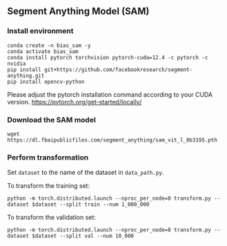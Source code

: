 ## Segment Anything Model (SAM)

### Install environment
```
conda create -n bias_sam -y
conda activate bias_sam
conda install pytorch torchvision pytorch-cuda=12.4 -c pytorch -c nvidia
pip install git+https://github.com/facebookresearch/segment-anything.git
pip install opencv-python
```
Please adjust the pytorch installation command according to your CUDA version. https://pytorch.org/get-started/locally/

### Download the SAM model
```
wget https://dl.fbaipublicfiles.com/segment_anything/sam_vit_l_0b3195.pth
```

### Perform transformation

Set `dataset` to the name of the dataset in `data_path.py`.

To transform the training set:
```
python -m torch.distributed.launch --nproc_per_node=8 transform.py --dataset $dataset --split train --num 1_000_000
```

To transform the validation set:
```
python -m torch.distributed.launch --nproc_per_node=8 transform.py --dataset $dataset --split val --num 10_000
```
